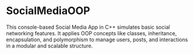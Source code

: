 # SocialMediaOOP
This console-based Social Media App in C++ simulates basic social networking features. It applies OOP concepts like classes, inheritance, encapsulation, and polymorphism to manage users, posts, and interactions in a modular and scalable structure.
